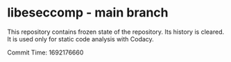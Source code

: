 # libeseccomp - main branch

This repository contains frozen state of the repository.
Its history is cleared. It is used only for static code
analysis with Codacy.

Commit Time: 1692176660